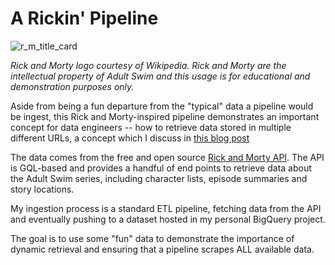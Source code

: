 # A Rickin' Pipeline

![r_m_title_card](https://github.com/Zachlq/Professional_Portfolio/assets/58344148/bf841928-b2b8-4e35-9d20-111e0e4b4f53)

_Rick and Morty logo courtesy of Wikipedia. Rick and Morty are the intellectual property of Adult Swim and this usage is for educational and demonstration purposes only._

Aside from being a fun departure from the "typical" data a pipeline would be ingest, this Rick and Morty-inspired pipeline demonstrates an important concept for data engineers -- how to retrieve data stored in multiple different URLs, a concept which I discuss in [this blog post](https://medium.com/pipeline-a-data-engineering-resource/how-to-use-python-to-access-data-in-multiple-urls-with-rick-and-morty-6d0d3d502cb5)

The data comes from the free and open source [Rick and Morty API](https://rickandmortyapi.com/). The API is GQL-based and provides a handful of end points to retrieve data about the Adult Swim series, including character lists, episode summaries and story locations. 

My ingestion process is a standard ETL pipeline, fetching data from the API and eventually pushing to a dataset hosted in my personal BigQuery project.

The goal is to use some "fun" data to demonstrate the importance of dynamic retrieval and ensuring that a pipeline scrapes ALL available data.
